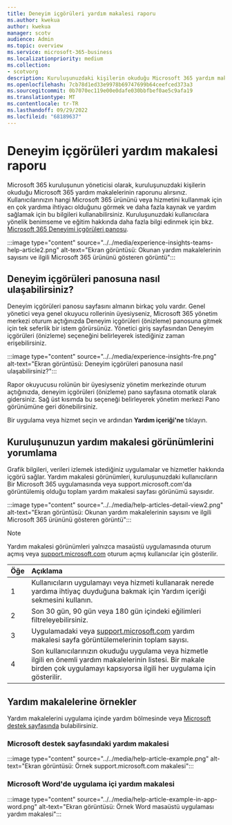 ```yaml
---
title: Deneyim içgörüleri yardım makalesi raporu
ms.author: kwekua
author: kwekua
manager: scotv
audience: Admin
ms.topic: overview
ms.service: microsoft-365-business
ms.localizationpriority: medium
ms.collection:
- scotvorg
description: Kuruluşunuzdaki kişilerin okuduğu Microsoft 365 yardım makalelerinin raporunu alın.
ms.openlocfilehash: 7cb78d1ed33e9978b69747699b64ceefced373a3
ms.sourcegitcommit: 0b7070ec119e00e0dafe030bbfbef0ae5c9afa19
ms.translationtype: MT
ms.contentlocale: tr-TR
ms.lasthandoff: 09/29/2022
ms.locfileid: "68189637"
---
```

# <a name="experience-insights-help-article-report"></a>Deneyim içgörüleri yardım makalesi raporu

Microsoft 365 kuruluşunun yöneticisi olarak, kuruluşunuzdaki kişilerin okuduğu Microsoft 365 yardım makalelerinin raporunu alırsınız. Kullanıcılarınızın hangi Microsoft 365 ürününü veya hizmetini kullanmak için en çok yardıma ihtiyacı olduğunu görmek ve daha fazla kaynak ve yardım sağlamak için bu bilgileri kullanabilirsiniz. Kuruluşunuzdaki kullanıcılara yönelik benimseme ve eğitim hakkında daha fazla bilgi edinmek için bkz. [Microsoft 365 Deneyimi içgörüleri panosu](experience-insights-dashboard.md).

:::image type="content" source="../../media/experience-insights-teams-help-article2.png" alt-text="Ekran görüntüsü: Okunan yardım makalelerinin sayısını ve ilgili Microsoft 365 ürününü gösteren görüntü":::

## <a name="how-to-get-to-the-experience-insights-dashboard"></a>Deneyim içgörüleri panosuna nasıl ulaşabilirsiniz?

Deneyim içgörüleri panosu sayfasını almanın birkaç yolu vardır. Genel yönetici veya genel okuyucu rollerinin üyesiyseniz, Microsoft 365 yönetim merkezi oturum açtığınızda Deneyim içgörüleri (önizleme) panosuna gitmek için tek seferlik bir istem görürsünüz. Yönetici giriş sayfasından Deneyim içgörüleri (önizleme) seçeneğini belirleyerek istediğiniz zaman erişebilirsiniz.

:::image type="content" source="../../media/experience-insights-fre.png" alt-text="Ekran görüntüsü: Deneyim içgörüleri panosuna nasıl ulaşabilirsiniz?":::

Rapor okuyucusu rolünün bir üyesiyseniz yönetim merkezinde oturum açtığınızda, deneyim içgörüleri (önizleme) pano sayfasına otomatik olarak gidersiniz. Sağ üst kısımda bu seçeneği belirleyerek yönetim merkezi Pano görünümüne geri dönebilirsiniz.

Bir uygulama veya hizmet seçin ve ardından **Yardım içeriği'ne** tıklayın.

## <a name="interpret-your-organizations-help-article-views"></a>Kuruluşunuzun yardım makalesi görünümlerini yorumlama

Grafik bilgileri, verileri izlemek istediğiniz uygulamalar ve hizmetler hakkında içgörü sağlar. Yardım makalesi görünümleri, kuruluşunuzdaki kullanıcıların Bir Microsoft 365 uygulamasında veya support.microsoft.com'da görüntülemiş olduğu toplam yardım makalesi sayfası görünümü sayısıdır.

:::image type="content" source="../../media/help-articles-detail-view2.png" alt-text="Ekran görüntüsü: Okunan yardım makalelerinin sayısını ve ilgili Microsoft 365 ürününü gösteren görüntü":::

> [!NOTE]
> Yardım makalesi görünümleri yalnızca masaüstü uygulamasında oturum açmış veya [support.microsoft.com](https://support.microsoft.com) oturum açmış kullanıcılar için gösterilir.

|Öğe|Açıklama|
|:-----|:-----|
|1 |Kullanıcıların uygulamayı veya hizmeti kullanarak nerede yardıma ihtiyaç duyduğuna bakmak için Yardım içeriği sekmesini kullanın. |
|2 |Son 30 gün, 90 gün veya 180 gün içindeki eğilimleri filtreleyebilirsiniz. |
|3 |Uygulamadaki veya [support.microsoft.com](https://support.microsoft.com) yardım makalesi sayfa görüntülemelerinin toplam sayısı. |
|4 |Son kullanıcılarınızın okuduğu uygulama veya hizmetle ilgili en önemli yardım makalelerinin listesi. Bir makale birden çok uygulamayı kapsıyorsa ilgili her uygulama için gösterilir. |

## <a name="examples-of-help-articles"></a>Yardım makalelerine örnekler

Yardım makalelerini uygulama içinde yardım bölmesinde veya [Microsoft destek sayfasında](https://support.microsoft.com/) bulabilirsiniz.

### <a name="help-article-on-microsoft-support-page"></a>Microsoft destek sayfasındaki yardım makalesi

:::image type="content" source="../../media/help-article-example.png" alt-text="Ekran görüntüsü: Örnek support.microsoft.com makalesi":::

### <a name="in-app-help-article-in-microsoft-word"></a>Microsoft Word'de uygulama içi yardım makalesi

:::image type="content" source="../../media/help-article-example-in-app-word.png" alt-text="Ekran görüntüsü: Örnek Word masaüstü uygulaması yardım makalesi":::
